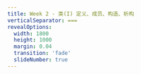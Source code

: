 ```yaml
---
title: Week 2 - 类(I) 定义、成员、构造、析构
verticalSeparator: ===
revealOptions:
  width: 1800
  height: 1000
  margin: 0.04
  transition: 'fade'
  slideNumber: true
---
```


<style type="text/css" src="custom.css">
